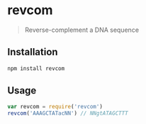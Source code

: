 # revcom

> Reverse-complement a DNA sequence

## Installation

```bash
npm install revcom
```

## Usage

```javascript
var revcom = require('revcom')
revcom('AAAGCTATacNN') // NNgtATAGCTTT
```
